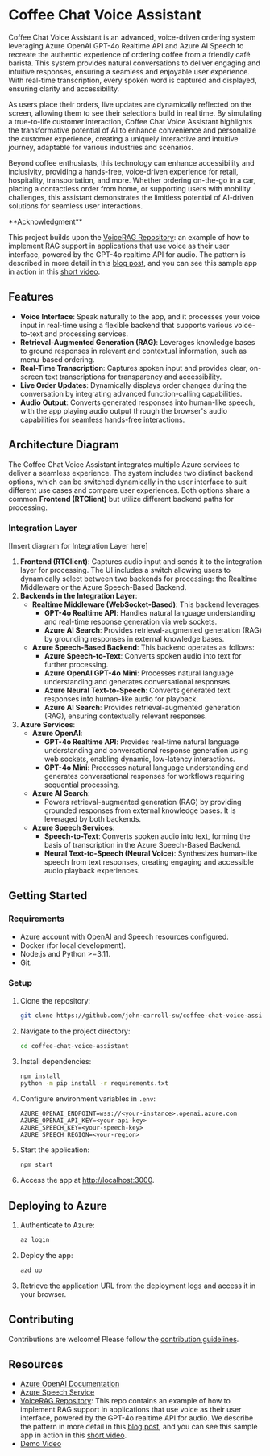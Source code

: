 # Coffee Chat Voice Assistant

Coffee Chat Voice Assistant is an advanced, voice-driven ordering system leveraging Azure OpenAI GPT-4o Realtime API and Azure AI Speech to recreate the authentic experience of ordering coffee from a friendly café barista. This system provides natural conversations to deliver engaging and intuitive responses, ensuring a seamless and enjoyable user experience. With real-time transcription, every spoken word is captured and displayed, ensuring clarity and accessibility.&#x20;

As users place their orders, live updates are dynamically reflected on the screen, allowing them to see their selections build in real time. By simulating a true-to-life customer interaction, Coffee Chat Voice Assistant highlights the transformative potential of AI to enhance convenience and personalize the customer experience, creating a uniquely interactive and intuitive journey, adaptable for various industries and scenarios.

Beyond coffee enthusiasts, this technology can enhance accessibility and inclusivity, providing a hands-free, voice-driven experience for retail, hospitality, transportation, and more. Whether ordering on-the-go in a car, placing a contactless order from home, or supporting users with mobility challenges, this assistant demonstrates the limitless potential of AI-driven solutions for seamless user interactions.



\*\*Acknowledgment\*\*&#x20;

This project builds upon the [VoiceRAG Repository](https://github.com/Azure-Samples/aisearch-openai-rag-audio): an example of how to implement RAG support in applications that use voice as their user interface, powered by the GPT-4o realtime API for audio. The pattern is described in more detail in this [blog post](https://aka.ms/voicerag), and you can see this sample app in action in this [short video](https://youtu.be/vXJka8xZ9Ko).



## Features

- **Voice Interface**: Speak naturally to the app, and it processes your voice input in real-time using a flexible backend that supports various voice-to-text and processing services.
- **Retrieval-Augmented Generation (RAG)**: Leverages knowledge bases to ground responses in relevant and contextual information, such as menu-based ordering.
- **Real-Time Transcription**: Captures spoken input and provides clear, on-screen text transcriptions for transparency and accessibility.
- **Live Order Updates**: Dynamically displays order changes during the conversation by integrating advanced function-calling capabilities.
- **Audio Output**: Converts generated responses into human-like speech, with the app playing audio output through the browser's audio capabilities for seamless hands-free interactions.

## Architecture Diagram

The Coffee Chat Voice Assistant integrates multiple Azure services to deliver a seamless experience. The system includes two distinct backend options, which can be switched dynamically in the user interface to suit different use cases and compare user experiences. Both options share a common **Frontend (RTClient)** but utilize different backend paths for processing.

### Integration Layer

[Insert diagram for Integration Layer here]

1. **Frontend (RTClient)**: Captures audio input and sends it to the integration layer for processing. The UI includes a switch allowing users to dynamically select between two backends for processing: the Realtime Middleware or the Azure Speech-Based Backend.
2. **Backends in the Integration Layer**:
   - **Realtime Middleware (WebSocket-Based)**: This backend leverages:
     - **GPT-4o Realtime API**: Handles natural language understanding and real-time response generation via web sockets.
     - **Azure AI Search**: Provides retrieval-augmented generation (RAG) by grounding responses in external knowledge bases.
   - **Azure Speech-Based Backend**: This backend operates as follows:
     - **Azure Speech-to-Text**: Converts spoken audio into text for further processing.
     - **Azure OpenAI GPT-4o Mini**: Processes natural language understanding and generates conversational responses.
     - **Azure Neural Text-to-Speech**: Converts generated text responses into human-like audio for playback.
     - **Azure AI Search**: Provides retrieval-augmented generation (RAG), ensuring contextually relevant responses.
3. **Azure Services**:
   - **Azure OpenAI**:
     - **GPT-4o Realtime API**: Provides real-time natural language understanding and conversational response generation using web sockets, enabling dynamic, low-latency interactions.
     - **GPT-4o Mini**: Processes natural language understanding and generates conversational responses for workflows requiring sequential processing.
   - **Azure AI Search**:
     - Powers retrieval-augmented generation (RAG) by providing grounded responses from external knowledge bases. It is leveraged by both backends.
   - **Azure Speech Services**:
     - **Speech-to-Text**: Converts spoken audio into text, forming the basis of transcription in the Azure Speech-Based Backend.
     - **Neural Text-to-Speech (Neural Voice)**: Synthesizes human-like speech from text responses, creating engaging and accessible audio playback experiences.



## Getting Started

### Requirements

- Azure account with OpenAI and Speech resources configured.
- Docker (for local development).
- Node.js and Python >=3.11.
- Git.

### Setup

1. Clone the repository:

   ```bash
   git clone https://github.com/john-carroll-sw/coffee-chat-voice-assistant.git
   ```

2. Navigate to the project directory:

   ```bash
   cd coffee-chat-voice-assistant
   ```

3. Install dependencies:

   ```bash
   npm install
   python -m pip install -r requirements.txt
   ```

4. Configure environment variables in `.env`:

   ```env
   AZURE_OPENAI_ENDPOINT=wss://<your-instance>.openai.azure.com
   AZURE_OPENAI_API_KEY=<your-api-key>
   AZURE_SPEECH_KEY=<your-speech-key>
   AZURE_SPEECH_REGION=<your-region>
   ```

5. Start the application:

   ```bash
   npm start
   ```

6. Access the app at [http://localhost:3000](http://localhost:3000).

## Deploying to Azure

1. Authenticate to Azure:

   ```bash
   az login
   ```

2. Deploy the app:

   ```bash
   azd up
   ```

3. Retrieve the application URL from the deployment logs and access it in your browser.

## Contributing

Contributions are welcome! Please follow the [contribution guidelines](CONTRIBUTING.md).

## Resources

- [Azure OpenAI Documentation](https://learn.microsoft.com/en-us/azure/ai-services/openai/)
- [Azure Speech Service](https://learn.microsoft.com/en-us/azure/cognitive-services/speech-service/)
- [VoiceRAG Repository](https://github.com/Azure-Samples/aisearch-openai-rag-audio): This repo contains an example of how to implement RAG support in applications that use voice as their user interface, powered by the GPT-4o realtime API for audio. We describe the pattern in more detail in this [blog post](https://aka.ms/voicerag), and you can see this sample app in action in this [short video](https://youtu.be/vXJka8xZ9Ko).
- [Demo Video](https://youtu.be/your-demo-video)

